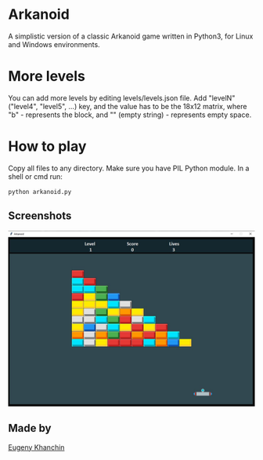 # Arkanoid
A simplistic version of a classic Arkanoid game written in Python3, for Linux and Windows environments.

# More levels
You can add more levels by editing levels/levels.json file.
Add "levelN" ("level4", "level5", ...) key, and the value has to be the 18x12 matrix, where "b" - represents the block, and "" (empty string) - represents empty space.

# How to play
Copy all files to any directory. Make sure you have PIL Python module. In a shell or cmd run:

```shell
python arkanoid.py
```

## Screenshots
![Start screen](screenshots/arkanoid.JPG)

## Made by
[Eugeny Khanchin](https://github.com/eKhanchin)

